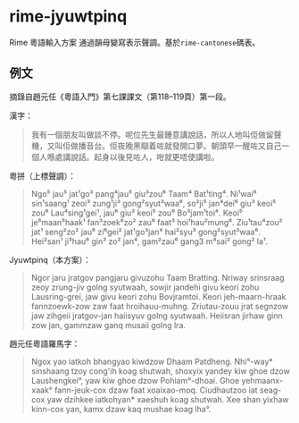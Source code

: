 # rime-jyuwtpinq
Rime 粵語輸入方案 通過韻母變寫表示聲調。基於`rime-cantonese`碼表。

## 例文
摘錄自趙元任《粵語入門》第七課課文（第118–119頁）第一段。  

漢字：

> 我有一個朋友叫做談不停。呢位先生最鍾意講說話，所以人地叫佢做留聲機，又叫佢做播音台。佢夜晚黑瞓着咗就發開口夢。朝頭早一醒咗又自己一個人喺處講說話。起身以後見咗人，咁就更唔使講啦。 

粵拼（上標聲調）：

> Ngo⁵ jau⁵ jat¹go³ pang⁴jau⁵ giu³zou⁶ Taam⁴ Bat¹ting⁴. Ni¹wai⁶ sin¹saang¹ zeoi³ zung¹ji³ gong²syut³waa⁶, so²ji⁵ jan⁴dei⁶ giu³ keoi⁵ zou⁶ Lau⁴sing¹gei¹, jau⁶ giu³ keoi⁵ zou⁶ Bo³jam¹toi⁴. Keoi⁵ je⁶maan⁵haak¹ fan³zoek⁶zo² zau⁶ faat³ hoi¹hau²mung⁶. Ziu¹tau⁴zou² jat¹ seng²zo² jau⁶ zi⁶gei² jat¹go³jan⁴ hai²syu³ gong²syut³waa⁶. Hei²san¹ ji⁵hau⁶ gin³ zo² jan⁴, gam²zau⁶ gang3 m⁴sai² gong² la¹. 

Jyuwtpinq（本方案）：

> Ngor jaru jratgov pangjaru givuzohu Taam Bratting. Nriway srinsraag zeoy zrung-jiv golng syutwaah, sowjir jandehi givu keori zohu Lausring-grei, jaw givu keori zohu Bovjramtoi. Keori jeh-maarn-hraak fannzoewk-zow zaw faat hroihauu-muhng. Zriutau-zouu jrat segnzow jaw zihgeii jratgov-jan haiisyuv golng syutwaah. Heiisran jirhaw ginn zow jan, gammzaw ganq musaii golng lra. 

趙元任粵語羅馬字：

> Ngox yao iatkoh bhangyao kiwdzow Dhaam Patdheng. Nhi°-way* sinshaang tzoy cong'ih koag shutwah, shoxyix yandey kiw ghoe dzow Laushengkei°, yaw kiw ghoe dzow Pohiam°-dhoai. Ghoe yehmaanx-xaak° fann-jeuk-cox dzaw faat xoaixao-moq. Ciudhautzoo iat seag-cox yaw dzihkee iatkohyan* xaeshuh koag shutwah. Xee shan yixhaw kinn-cox yan, kamx dzaw kaq mushae koag lha°.  


